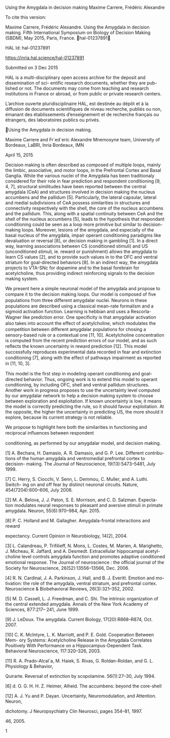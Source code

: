 Using the Amygdala in decision making
Maxime Carrere, Frédéric Alexandre

To cite this version:

Maxime Carrere, Frédéric Alexandre. Using the Amygdala in decision making. Fifth International
Symposium on Biology of Decision Making (SBDM), May 2015, Paris, France. ￿hal-01237891￿

HAL Id: hal-01237891

https://inria.hal.science/hal-01237891

Submitted on 3 Dec 2015

HAL is a multi-disciplinary open access
archive for the deposit and dissemination of sci-
entific research documents, whether they are pub-
lished or not. The documents may come from
teaching and research institutions in France or
abroad, or from public or private research centers.

L’archive ouverte pluridisciplinaire HAL, est
destinée au dépôt et à la diffusion de documents
scientifiques de niveau recherche, publiés ou non,
émanant des établissements d’enseignement et de
recherche français ou étrangers, des laboratoires
publics ou privés.

Using the Amygdala in decision making.

Maxime Carrere and Fr´ed´eric Alexandre
Mnemosyne team, University of Bordeaux, LaBRI, Inria Bordeaux, IMN

April 15, 2015

Decision making is often described as composed of multiple loops, mainly the limbic, associative, and motor
loops, in the Prefrontal Cortex and Basal Ganglia. While the various nuclei of the Amygdala has been traditionaly
considered for their role in fear prediction and respondent conditioning [9, 4, 7], structural similitudes have been
reported between the central amygdala (CeA) and structures involved in decision making the nucleus accumbens
and the pallidum [5]. Particularly, the lateral capsular, lateral and medial subdivisions of CeA possess similarities in
structures and connectivity respectively with the shell, the core of the nucleus accumbens and the pallidum. This,
along with a spatial continuity between CeA and the shell of the nucleus accumbens [5], leads to the hypothesis that
respondant conditioning could be seen as a loop more primitive but similar to decision-making loops. Moreover,
lesions of the amygdala, and especially of the basal nucleus of the amygdala, impair operant conditioning paradigms
like devaluation or reversal [8], or decision making in gambling [1]. In a direct way, learning associations between
CS (conditioned stimuli) and US (unconditioned stimuli, ie. reward or punishment) allows the amygdala to learn
CS values [2], and to provide such values in to the OFC and ventral striatum for goal-directed behaviors [8]. In an
indirect way, the amygdala projects to VTA-SNc for dopamine and to the basal forebrain for acetylcholine, thus
providing indirect reinforcing signals to the decision making system.

We present here a simple neuronal model of the amygdala and propose to compare it to the decision making loops.
Our model is composed of ﬁve populations from three diﬀerent amygdalar nuclei. Neurons in these populations
are described using a classical mean-rate formalism and a sigmoid activation function. Learning is hebbian and
uses a Rescorla-Wagner like prediction error. One speciﬁcity is that amygdalar activation also takes into account
the eﬀect of acetylcholine, which modulates the competition between diﬀerent amygdalar populations for chosing a
sensory-based rule or a contextual one [11, 10]. Acetylcholine concentration is computed from the recent prediction
errors of our model, and as such reﬂects the known uncertainty in reward prediction [12]. This model successfully
reproduces experimental data recorded in fear and extinction conditioning [7], along with the eﬀect of pathways
impairment as reported in [11, 10, 3].

This model is the ﬁrst step in modeling operant conditioning and goal-directed behavior. Thus, ongoing work
is to extend this model to operant conditioning, by including OFC, shell and ventral pallidum structures. Another
work in progress proposes to use the uncertainty level computed by our amygdalar network to help a decision
making system to choose between exploration and exploitation. If known uncertainty is low, it means the model
is correctly predicting the rule, so it should favour exploitation. At the opposite, the higher the uncertainty in
predicting US, the more should it explore, because its current strategy is not reliable.

We propose to highlight here both the similarities in functioning and reciprocal inﬂuences between respondent

conditioning, as performed by our amygdalar model, and decision making.

[1] A. Bechara, H. Damasio, A. R. Damasio, and G. P. Lee. Different contribu-
tions of the human amygdala and ventromedial prefrontal cortex to decision-
making. The Journal of Neuroscience, 19(13):5473–5481, July 1999.

[7] C. Herry, S. Ciocchi, V. Senn, L. Demmou, C. Muller, and A. Luthi. Switch-
ing on and off fear by distinct neuronal circuits. Nature, 454(7204):600–606,
July 2008.

[2] M. A. Belova, J. J. Paton, S. E. Morrison, and C. D. Salzman. Expecta-
tion modulates neural responses to pleasant and aversive stimuli in primate
amygdala. Neuron, 55(6):970–984, Apr. 2015.

[8] P. C. Holland and M. Gallagher. Amygdala-frontal interactions and reward

expectancy. Current Opinion in Neurobiology, 14(2), 2004.

[3] L. Calandreau, P. Trifilieff, N. Mons, L. Costes, M. Marien, A. Marighetto,
J. Micheau, R. Jaffard, and A. Desmedt. Extracellular hippocampal acetyl-
choline level controls amygdala function and promotes adaptive conditioned
emotional response. The Journal of neuroscience : the oﬃcial journal of the Society
for Neuroscience, 26(52):13556–13566, Dec. 2006.

[4] R. N. Cardinal, J. A. Parkinson, J. Hall, and B. J. Everitt. Emotion and mo-
tivation: the role of the amygdala, ventral striatum, and prefrontal cortex.
Neuroscience & Biobehavioral Reviews, 26(3):321–352, 2002.

[5] M. D. Cassell, L. J. Freedman, and C. Shi. The intrinsic organization of the
central extended amygdala. Annals of the New York Academy of Sciences, 877:217–
241, June 1999.

[9] J. LeDoux. The amygdala. Current Biology, 17(20):R868–R874, Oct. 2007.

[10] C. K. McIntyre, L. K. Marriott, and P. E. Gold. Cooperation Between Mem-
ory Systems: Acetylcholine Release in the Amygdala Correlates Positively
With Performance on a Hippocampus-Dependent Task. Behavioral Neuroscience,
117:320–326, 2003.

[11] R. A. Prado-Alcal´a, M. Haiek, S. Rivas, G. Roldan-Roldan, and G. L.
Physiology & Behavior,

Quirarte. Reversal of extinction by scopolamine.
56(1):27–30, July 1994.

[6] d. O. G. H. H. Z. Heimer, Alheid. The accumbens: beyond the core-shell

[12] A. J. Yu and P. Dayan. Uncertainty, Neuromodulation, and Attention. Neuron,

dichotomy. J Neuropsychiatry Clin Neurosci, pages 354–81, 1997.

46, 2005.

1

